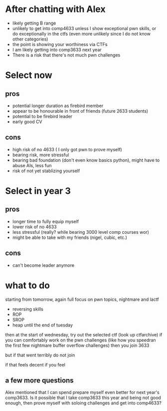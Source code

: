 # After chatting with Alex 
- likely getting B range 
- unlikely to get into comp4633 unless I show exceptional pwn skills, or do exceptionally in the ctfs (even more unlikely since I do not know other categories)
- the point is showing your worthiness via CTFs
- I am likely getting into comp3633 next year 
- There is a risk that there's not much pwn challenges 

# Select now
## pros 
- potential longer duration as firebird member
- appear to be honourable in front of friends (future 2633 students)
- potential to be firebird leader 
- early good CV
## cons
- high risk of no 4633 ( I only got pwn to prove myself)
- bearing risk, more stressful
- bearing bad foundation (don't even know basics python), might have to abuse AIs, less fun
- risk of not yet stablizing yourself

# Select in year 3 
## pros 
- longer time to fully equip myself
- lower risk of no 4633 
- less stressful (really? while bearing 3000 level comp courses wor)
- might be able to take with my friends (nigel, cubic, etc.)
## cons
- can't become leader anymore



# what to do 
starting from tomorrow, again full focus on pwn topics, nightmare and lactf 
- reversing skills 
- ROP
- SROP
- heap 
until the end of tuesday 

then at the start of wednesday, try out the selected ctf (look up ctfarchive)
if you can comfortably work on the pwn challenges (like how you speedran the first few nightmare buffer overflow challenges)
then you join 3633

but if that went terribly 
do not join 

if that feels decent
if you feel 



## a few more questions 
Alex mentioned that I can spend prepare myself even better for next year's comp3633. Is it possible that I take comp3633 this year and being not good enough, then prove myself with soloing challenges and get into comp4633? 